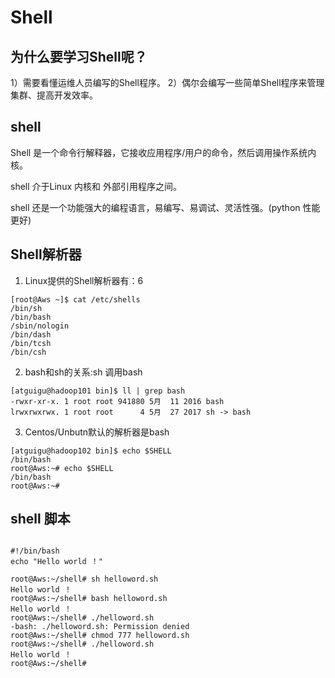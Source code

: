 # Shell 

## 为什么要学习Shell呢？
1）需要看懂运维人员编写的Shell程序。
2）偶尔会编写一些简单Shell程序来管理集群、提高开发效率。
## shell
Shell 是一个命令行解释器，它接收应用程序/用户的命令，然后调用操作系统内核。

shell 介于Linux 内核和 外部引用程序之间。

shell 还是一个功能强大的编程语言，易编写、易调试、灵活性强。(python 性能更好)

## Shell解析器
1. Linux提供的Shell解析器有：6
```
[root@Aws ~]$ cat /etc/shells 
/bin/sh
/bin/bash
/sbin/nologin
/bin/dash
/bin/tcsh
/bin/csh
```

2. bash和sh的关系:sh 调用bash
```
[atguigu@hadoop101 bin]$ ll | grep bash
-rwxr-xr-x. 1 root root 941880 5月  11 2016 bash
lrwxrwxrwx. 1 root root      4 5月  27 2017 sh -> bash
```
3. Centos/Unbutn默认的解析器是bash
```
[atguigu@hadoop102 bin]$ echo $SHELL
/bin/bash
root@Aws:~# echo $SHELL
/bin/bash
root@Aws:~# 

```

## shell 脚本
```

#!/bin/bash
echo "Hello world ！"

```
```
root@Aws:~/shell# sh helloword.sh 
Hello world ！
root@Aws:~/shell# bash helloword.sh 
Hello world ！
root@Aws:~/shell# ./helloword.sh
-bash: ./helloword.sh: Permission denied
root@Aws:~/shell# chmod 777 helloword.sh 
root@Aws:~/shell# ./helloword.sh
Hello world ！
root@Aws:~/shell# 

```